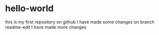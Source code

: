 # hello-world
this is my first repository on github
I have made some changes on branch readme-edit
I have made more changes 
